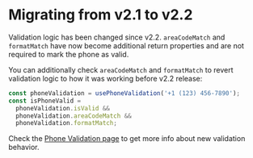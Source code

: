 # Migrating from v2.1 to v2.2

Validation logic has been changed since v2.2.
`areaCodeMatch` and `formatMatch` have now become additional return properties and are not required to mark the phone as valid.

You can additionally check `areaCodeMatch` and `formatMatch` to revert validation logic to how it was working before v2.2 release:

```ts
const phoneValidation = usePhoneValidation('+1 (123) 456-7890');
const isPhoneValid =
  phoneValidation.isValid &&
  phoneValidation.areaCodeMatch &&
  phoneValidation.formatMatch;
```

Check the [Phone Validation page](/docs/Usage/PhoneValidation) to get more info about new validation behavior.
